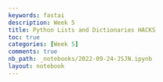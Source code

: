 ```yaml
---
keywords: fastai
description: Week 5
title: Python Lists and Dictionaries HACKS
toc: true
categories: [Week 5]
comments: true
nb_path: _notebooks/2022-09-24-JSJN.ipynb
layout: notebook
---
```


<!--
#################################################
### THIS FILE WAS AUTOGENERATED! DO NOT EDIT! ###
#################################################
# file to edit: _notebooks/2022-09-24-JSJN.ipynb
-->

<div class="container" id="notebook-container">
        
</div>
 

